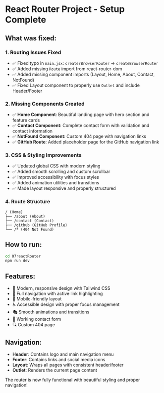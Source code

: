 # React Router Project - Setup Complete

## What was fixed:

### 1. **Routing Issues Fixed**

- ✅ Fixed typo in `main.jsx`: `createrBrowserRouter` → `createBrowserRouter`
- ✅ Added missing `Route` import from react-router-dom
- ✅ Added missing component imports (Layout, Home, About, Contact, NotFound)
- ✅ Fixed Layout component to properly use `Outlet` and include Header/Footer

### 2. **Missing Components Created**

- ✅ **Home Component**: Beautiful landing page with hero section and feature cards
- ✅ **Contact Component**: Complete contact form with validation and contact information
- ✅ **NotFound Component**: Custom 404 page with navigation links
- ✅ **GitHub Route**: Added placeholder page for the GitHub navigation link

### 3. **CSS & Styling Improvements**

- ✅ Updated global CSS with modern styling
- ✅ Added smooth scrolling and custom scrollbar
- ✅ Improved accessibility with focus styles
- ✅ Added animation utilities and transitions
- ✅ Made layout responsive and properly structured

### 4. **Route Structure**

```
/ (Home)
├── /about (About)
├── /contact (Contact)
├── /github (GitHub Profile)
└── /* (404 Not Found)
```

## How to run:

```bash
cd 07reactRouter
npm run dev
```

## Features:

- 🎨 Modern, responsive design with Tailwind CSS
- 🧭 Full navigation with active link highlighting
- 📱 Mobile-friendly layout
- ♿ Accessible design with proper focus management
- 🎭 Smooth animations and transitions
- 📝 Working contact form
- 🔍 Custom 404 page

## Navigation:

- **Header**: Contains logo and main navigation menu
- **Footer**: Contains links and social media icons
- **Layout**: Wraps all pages with consistent header/footer
- **Outlet**: Renders the current page content

The router is now fully functional with beautiful styling and proper navigation!


